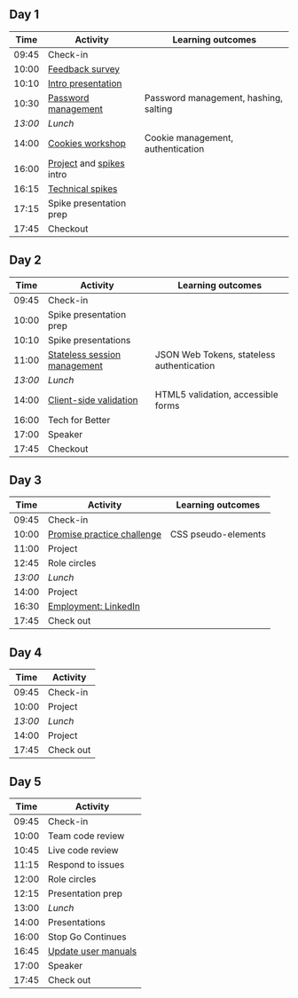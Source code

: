## Day 1

| Time    | Activity                                           | Learning outcomes                     |
| ------- | -------------------------------------------------- | ------------------------------------- |
| 09:45   | Check-in                                           |                                       |
| 10:00   | [Feedback survey][survey-10]                       |                                       |
| 10:10   | [Intro presentation][auth-intro-20]                |                                       |
| 10:30   | [Password management][password-ws-150]             | Password management, hashing, salting |
| _13:00_ | _Lunch_                                            |                                       |
| 14:00   | [Cookies workshop][cookies-ws-120]                 | Cookie management, authentication     |
| 16:00   | [Project][project-5] and [spikes][spikes-10] intro |                                       |
| 16:15   | [Technical spikes][spikes-10]                      |                                       |
| 17:15   | Spike presentation prep                            |                                       |
| 17:45   | Checkout                                           |                                       |

[survey-10]: https://airtable.com/shrIKQyPpx4vSUNzC
[auth-intro-20]: https://drive.google.com/file/d/0BxXF_LZcFnS5ODM0dElWYmtmMWc/view
[password-ws-150]: https://github.com/oliverjam/learn-password-security
[cookies-ws-120]: https://github.com/foundersandcoders/ws-cookies
[project-5]: https://founders-and-coders.gitbook.io/coursebook/curriculum/authentication/project
[spikes-10]: https://founders-and-coders.gitbook.io/coursebook/curriculum/authentication/spikes

## Day 2

| Time    | Activity                                       | Learning outcomes                         |
| ------- | ---------------------------------------------- | ----------------------------------------- |
| 09:45   | Check-in                                       |                                           |
| 10:00   | Spike presentation prep                        |                                           |
| 10:10   | Spike presentations                            |                                           |
| 11:00   | [Stateless session management][session-ws-120] | JSON Web Tokens, stateless authentication |
| _13:00_ | _Lunch_                                        |                                           |
| 14:00   | [Client-side validation][form-validation-120]  | HTML5 validation, accessible forms        |
| 16:00   | Tech for Better                                |                                           |
| 17:00   | Speaker                                        |                                           |
| 17:45   | Checkout                                       |                                           |

[session-ws-120]: https://github.com/foundersandcoders/ws-jwt-stateless-session
[form-validation-120]: https://github.com/oliverjam/learn-form-validation

## Day 3

| Time    | Activity                                    | Learning outcomes   |
| ------- | ------------------------------------------- | ------------------- |
| 09:45   | Check-in                                    |                     |
| 10:00   | [Promise practice challenge][promise-mc-60] | CSS pseudo-elements |
| 11:00   | Project                                     |                     |
| 12:45   | Role circles                                |                     |
| _13:00_ | _Lunch_                                     |                     |
| 14:00   | Project                                     |                     |
| 16:30   | [Employment: LinkedIn][linkedin-75]         |                     |
| 17:45   | Check out                                   |                     |

[promise-mc-60]: https://github.com/oliverjam/promise-practice
[linkedin-75]: https://hackmd.io/@fac/Bku_c9zMw

## Day 4

| Time    | Activity  |
| ------- | --------- |
| 09:45   | Check-in  |
| 10:00   | Project   |
| _13:00_ | _Lunch_   |
| 14:00   | Project   |
| 17:45   | Check out |

## Day 5

| Time  | Activity                               |
| ----- | -------------------------------------- |
| 09:45 | Check-in                               |
| 10:00 | Team code review                       |
| 10:45 | Live code review                       |
| 11:15 | Respond to issues                      |
| 12:00 | Role circles                           |
| 12:15 | Presentation prep                      |
| 13:00 | _Lunch_                                |
| 14:00 | Presentations                          |
| 16:00 | Stop Go Continues                      |
| 16:45 | [Update user manuals][user-manuals-15] |
| 17:00 | Speaker                                |
| 17:45 | Check out                              |

[user-manuals-15]: https://github.com/fac20/user-manuals
